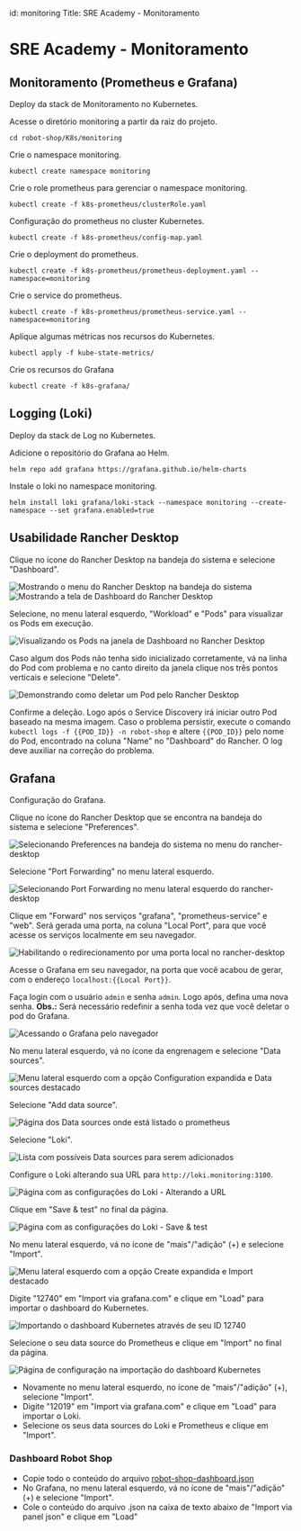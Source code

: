 id:     monitoring
Title:  SRE Academy - Monitoramento

# SRE Academy - Monitoramento

## Monitoramento (Prometheus e Grafana)

Deploy da stack de Monitoramento no Kubernetes.

Acesse o diretório monitoring a partir da raiz do projeto.
``` console
cd robot-shop/K8s/monitoring
```

Crie o namespace monitoring.
``` console
kubectl create namespace monitoring
```

Crie o role prometheus para gerenciar o namespace monitoring.
``` console
kubectl create -f k8s-prometheus/clusterRole.yaml
```

Configuração do prometheus no cluster Kubernetes.
``` console
kubectl create -f k8s-prometheus/config-map.yaml
```

Crie o deployment do prometheus.
``` console
kubectl create -f k8s-prometheus/prometheus-deployment.yaml --namespace=monitoring
```

Crie o service do prometheus.
``` console
kubectl create -f k8s-prometheus/prometheus-service.yaml --namespace=monitoring
```

Aplique algumas métricas nos recursos do Kubernetes.
``` console
kubectl apply -f kube-state-metrics/
```

Crie os recursos do Grafana
``` console
kubectl create -f k8s-grafana/
```

## Logging (Loki)

Deploy da stack de Log no Kubernetes.

Adicione o repositório do Grafana ao Helm.
``` console
helm repo add grafana https://grafana.github.io/helm-charts
```

Instale o loki no namespace monitoring.
``` console
helm install loki grafana/loki-stack --namespace monitoring --create-namespace --set grafana.enabled=true
```

## Usabilidade Rancher Desktop

Clique no ícone do Rancher Desktop na bandeja do sistema e selecione "Dashboard".

![Mostrando o menu do Rancher Desktop na bandeja do sistema](assets/using-rancher-1.png "Menu do Rancher Desktop na bandeja do sistema")
![Mostrando a tela de Dashboard do Rancher Desktop](assets/using-rancher-2.png "Tela de Dashboard do Rancher Desktop")

Selecione, no menu lateral esquerdo, "Workload" e "Pods" para visualizar os Pods em execução.

![Visualizando os Pods na janela de Dashboard no Rancher Desktop](assets/using-rancher-3.png "Dashboard > Workload > Pods")

Caso algum dos Pods não tenha sido inicializado corretamente, vá na linha do Pod com problema e no canto direito da janela clique nos três pontos verticais e selecione "Delete".

![Demonstrando como deletar um Pod pelo Rancher Desktop](assets/using-rancher-4.png "Deletando o Pod do Grafana")

Confirme a deleção. Logo após o Service Discovery irá iniciar outro Pod baseado na mesma imagem. Caso o problema persistir, execute o comando `kubectl logs -f {{POD_ID}} -n robot-shop` e altere `{{POD_ID}}` pelo nome do Pod, encontrado na coluna "Name" no "Dashboard" do Rancher. O log deve auxiliar na correção do problema.

## Grafana

Configuração do Grafana.

Clique no ícone do Rancher Desktop que se encontra na bandeja do sistema e selecione "Preferences".

![Selecionando Preferences na bandeja do sistema no menu do rancher-desktop](assets/rancher-desktop-step-6.png "Menu do Rancher Desktop na bandeja do sistema")

Selecione "Port Forwarding" no menu lateral esquerdo.

![Selecionando Port Forwarding no menu lateral esquerdo do rancher-desktop](assets/rancher-desktop-step-7.png "Rancher Desktop > Preferences > Port Forwarding")

Clique em "Forward" nos serviços "grafana", "prometheus-service" e "web". Será gerada uma porta, na coluna "Local Port", para que você acesse os serviços localmente em seu navegador.

![Habilitando o redirecionamento por uma porta local no rancher-desktop](assets/rancher-desktop-step-8.png "Habilitando redirecionamento")

Acesse o Grafana em seu navegador, na porta que você acabou de gerar, com o endereço `localhost:{{Local Port}}`.

Faça login com o usuário `admin` e senha `admin`. Logo após, defina uma nova senha. **Obs.:** Será necessário redefinir a senha toda vez que você deletar o pod do Grafana.

![Acessando o Grafana pelo navegador](assets/grafana-step-1.png "Login Grafana")

No menu lateral esquerdo, vá no ícone da engrenagem e selecione "Data sources".

![Menu lateral esquerdo com a opção Configuration expandida e Data sources destacado](assets/grafana-step-2.png "Data sources")

Selecione "Add data source".

![Página dos Data sources onde está listado o prometheus](assets/grafana-step-3.png "Data sources Grafana")

Selecione "Loki".

![Lista com possíveis Data sources para serem adicionados](assets/grafana-step-4.png "Lista Data sources")

Configure o Loki alterando sua URL para `http://loki.monitoring:3100`.

![Página com as configurações do Loki - Alterando a URL](assets/grafana-step-5.png "Configuração Loki")

Clique em "Save & test" no final da página.

![Página com as configurações do Loki - Save & test](assets/grafana-step-6.png "Configuração Loki")

No menu lateral esquerdo, vá no ícone de "mais"/"adição" (+) e selecione "Import".

![Menu lateral esquerdo com a opção Create expandida e Import destacado](assets/grafana-step-7.png "Import")

Digite "12740" em "Import via grafana.com" e clique em "Load" para importar o dashboard do Kubernetes.

![Importando o dashboard Kubernetes através de seu ID 12740](assets/grafana-step-8.png "Importando dashboard Kubernetes")

Selecione o seu data source do Prometheus e clique em "Import" no final da página.

![Página de configuração na importação do dashboard Kubernetes](assets/grafana-step-9.png "Importando dashboard Kubernetes")

- Novamente no menu lateral esquerdo, no ícone de "mais"/"adição" (+), selecione "Import".
- Digite "12019" em "Import via grafana.com" e clique em "Load" para importar o Loki.
- Selecione os seus data sources do Loki e Prometheus e clique em "Import".

### Dashboard Robot Shop

- Copie todo o conteúdo do arquivo [robot-shop-dashboard.json](https://bitbucket.org/ciandt_it/sre-academy/src/main/robot-shop/dashboards/robot-shop-dashboard.json)
- No Grafana, no menu lateral esquerdo, vá no ícone de "mais"/"adição" (+) e selecione "Import".
- Cole o conteúdo do arquivo .json na caixa de texto abaixo de "Import via panel json" e clique em "Load"